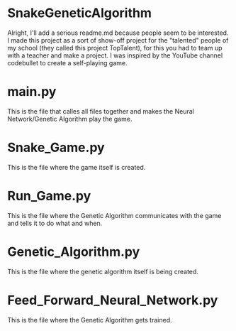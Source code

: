 # SnakeGeneticAlgorithm
Alright, I'll add a serious readme.md because people seem to be interested.
I made this project as a sort of show-off project for the "talented" people of my school (they called this project TopTalent), for this you had to team up with a teacher and make a project. I was inspired by the YouTube channel codebullet to create a self-playing game.

# main.py
This is the file that calles all files together and makes the Neural Network/Genetic Algorithm play the game.

# Snake_Game.py
This is the file where the game itself is created.

# Run_Game.py
This is the file where the Genetic Algorithm communicates with the game and tells it to do what and when.

# Genetic_Algorithm.py
This is the file where the genetic algorithm itself is being created.

# Feed_Forward_Neural_Network.py
This is the file where the Genetic Algorithm gets trained.
